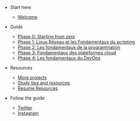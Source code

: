 <!-- docs/_sidebar.md -->

- Start here
  - [Welcome](/#welcome)

- Guide

  - [Phase 0: Starting from zero](phase0/README.md)
  - [Phase 1: Linux,Réseau,et les Fondamentaux du scripting](phase1/README.md)
  - [Phase 2: Les fondamentaux de la programmation](phase2/README.md)
  - [Phase 3: Fondamentaux des plateformes cloud](phase3/README.md)
  - [Phase 4: Les fondamentaux du DevOps](phase4/README.md)

- Resources

  - [More projects](projects/README.md)
  - [Study tips and resources](resources/readme.md)
  - [Resume Resources](resources/resume-tips.md)

- Follow the guide

  - [Twitter](https://twitter.com/learntocloud)
  - [Instagram](https://instagram.com/learntocloudguide)
